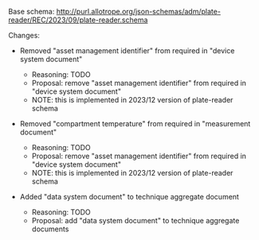 Base schema: http://purl.allotrope.org/json-schemas/adm/plate-reader/REC/2023/09/plate-reader.schema

Changes:

* Removed "asset management identifier" from required in "device system document"
  * Reasoning: TODO
  * Proposal: remove "asset management identifier" from required in "device system document"
  * NOTE: this is implemented in 2023/12 version of plate-reader schema

* Removed "compartment temperature" from required in "measurement document"
  * Reasoning: TODO
  * Proposal: remove "asset management identifier" from required in "device system document"
  * NOTE: this is implemented in 2023/12 version of plate-reader schema

* Added "data system document" to technique aggregate document
  * Reasoning: TODO
  * Proposal: add "data system document" to technique aggregate documents
